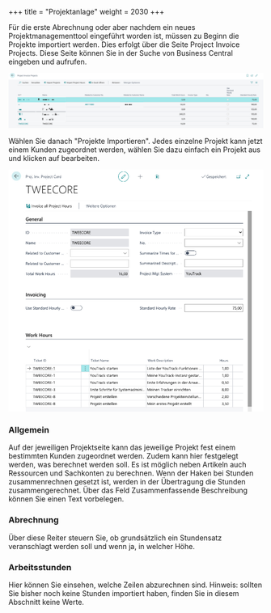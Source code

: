 +++
title = "Projektanlage"
weight = 2030
+++

Für die erste Abrechnung oder aber nachdem ein neues Projektmanagementtool eingeführt worden ist, müssen zu Beginn die Projekte importiert werden. Dies erfolgt über die Seite Project Invoice Projects. Diese Seite können Sie in der Suche von Business Central eingeben und aufrufen.

![Projects](/piimages/projects_en.jpg)

Wählen Sie danach "Projekte Importieren". Jedes einzelne Projekt kann jetzt einem Kunden zugeordnet werden, wählen Sie dazu einfach ein Projekt aus und klicken auf bearbeiten.

![Projects](/piimages/projects2_en.jpg)

### Allgemein

Auf der jeweiligen Projektseite kann das jeweilige Projekt fest einem bestimmten Kunden zugeordnet werden. Zudem kann hier festgelegt werden, was berechnet werden soll.
Es ist möglich neben Artikeln auch Ressourcen und Sachkonten zu berechnen.
Wenn der Haken bei Stunden zusammenrechnen gesetzt ist, werden in der Übertragung die Stunden zusammengerechnet. 
Über das Feld Zusammenfassende Beschreibung können Sie einen Text vorbelegen.

### Abrechnung

Über diese Reiter steuern Sie, ob grundsätzlich ein Stundensatz veranschlagt werden soll und wenn ja, in welcher Höhe.

### Arbeitsstunden

Hier können Sie einsehen, welche Zeilen abzurechnen sind. 
Hinweis: sollten Sie bisher noch keine Stunden importiert haben, finden Sie in diesem Abschnitt keine Werte.

